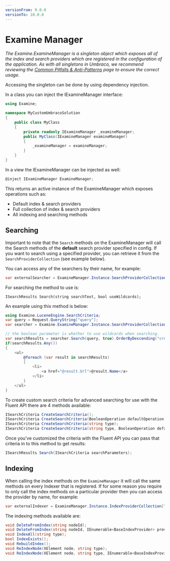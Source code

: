 ```yaml
---
versionFrom: 9.0.0
versionTo: 10.0.0
---
```


# Examine Manager

_The Examine.ExamineManager is a singleton object which exposes all of the index and search providers which are registered in the configuration of the application. As with all singletons in Umbraco, we recommend reviewing the [Common Pitfalls & Anti-Patterns](../../Common-Pitfalls/index.md) page to ensure the correct usage._

Accessing the singleton can be done by using dependency injection. 

In a class you can inject the IExamineManager interface:

```csharp
using Examine;

namespace MyCustomUmbracoSolution
{
    public class MyClass
    {
        private readonly IExamineManager _examineManager;
        public MyClass(IExamineManager examineManager)
        {
            _examineManager = examineManager;
        }
    }
}
```
In a view the IExamineManager can be injected as well: 

```csharp
@inject IExamineManager ExamineManager;
```

This returns an active instance of the ExamineManager which exposes operations such as:

* Default index & search providers
* Full collection of index & search providers
* All indexing and searching methods

## Searching

Important to note that the `Search` methods on the ExamineManager will call the Search methods of the **default** search provider specified in config. If you want to search using a specified provider, you can retrieve it from the `SearchProviderCollection` (see example below).

You can access any of the searchers by their name, for example:

```csharp
var externalSearcher = ExamineManager.Instance.SearchProviderCollection["ExternalSearcher"];
```

For searching the method to use is:

```chsarp
ISearchResults Search(string searchText, bool useWildcards);
```

An example using this method is below:

```csharp
using Examine.LuceneEngine.SearchCriteria;
var query = Request.QueryString["query"];
var searcher = Examine.ExamineManager.Instance.SearchProviderCollection["ExternalSearcher"];

// the boolean parameter is whether to use wildcards when searching.
var searchResults = searcher.Search(query, true).OrderByDescending("createDate");
if(searchResults.Any())
{
    <ul>
        @foreach (var result in searchResults)
        {
            <li>
                <a href="@result.Url">@result.Name</a>
            </li>
        }
    </ul>
}
```

To create custom search criteria for advanced searching for use with the Fluent API there are 4 methods available:

```csharp
ISearchCriteria CreateSearchCriteria();
ISearchCriteria CreateSearchCriteria(BooleanOperation defaultOperation);
ISearchCriteria CreateSearchCriteria(string type);
ISearchCriteria CreateSearchCriteria(string type, BooleanOperation defaultOperation);
```

Once you've customized the criteria with the Fluent API you can pass that criteria in to this method to get results:

```csharp
ISearchResults Search(ISearchCriteria searchParameters);
```

## Indexing

When calling the index methods on the `ExamineManager` it will call the same methods on every Indexer that is registered. If for some reason you require to only call the index methods on a particular provider then you can access the provider by name, for example:

```csharp
var externalIndexer = ExamineManager.Instance.IndexProviderCollection["ExternalIndexer"];
```

The indexing methods available are:

```csharp
void DeleteFromIndex(string nodeId);
void DeleteFromIndex(string nodeId, IEnumerable<BaseIndexProvider> providers);
void IndexAll(string type);
bool IndexExists();
void RebuildIndex();
void ReIndexNode(XElement node, string type);
void ReIndexNode(XElement node, string type, IEnumerable<BaseIndexProvider> providers);
```
